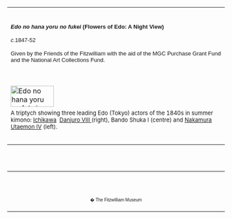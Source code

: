 <html>

<head>

<title>Info</title>
</head>



<div align="center">
  <center>
  <table border="0" width="100%" cellpadding="0" cellspacing="4" height="331">
    <tr>
      <td width="100%" height="35">
      </td>
    </tr>
    <tr>
      <td width="100%" height="30">
      <b><i><font face="Arial" size="2">Edo no hana yoru no fukei</font></i><font face="Arial" size="2">
      (Flowers of Edo: A Night View)</font></b><font FACE="Arial"><i>
      <p><font size="2">c</font></i><font size="2">.1847-52</font></p>
      </font><font FACE="Arial" SIZE="2">
      <p>Given by the Friends of the Fitzwilliam with the aid of the MGC
      Purchase Grant Fund and the National Art Collections Fund.</font>
      </td>
    </tr>
    <tr>
      <td width="100%" height="30">
      </td>
    </tr>
    <tr>
      <td width="100%" height="30">
      <a href="KUN/kunp57.htm"><img border="0" src="P.57-1999_small2.jpg" alt="Edo no hana yoru no fukei (Flowers of Edo: A Night View)" width="100" height="49"></a>
      </td>
    </tr>
    <tr>
      <td width="100%" height="30">
      <font size="2">A triptych showing three leading Edo (Tokyo) actors of
      the 1840s in summer kimono: <a href="Group12.htm"> Ichikawa</a>&nbsp; <a href="textN.htm">Danjuro VIII
      </a> (right),
      Bando Shuka I (centre) and <a href="Group20.htm"> Nakamura</a>&nbsp;&nbsp;
      <a href="textS.htm">Utaemon IV</a> (left).</font>
      </td>
    </tr>
    <tr>
      <td width="100%" height="30">
      </td>
    </tr>
  </table>
  </center>
</div>
<p>&nbsp;</p>
<div align="center">
  <center>
  <table border="0" cellpadding="0" width="100%" cellspacing="4">
    <tr>
      <td width="26%">
        <p align="center"><br>
        <br>
        <font FACE="Arial" size="1">� The Fitzwilliam Museum</font></p>
      </td>
    </tr>
  </table>
  </center>
</div>
</body>
</html>
